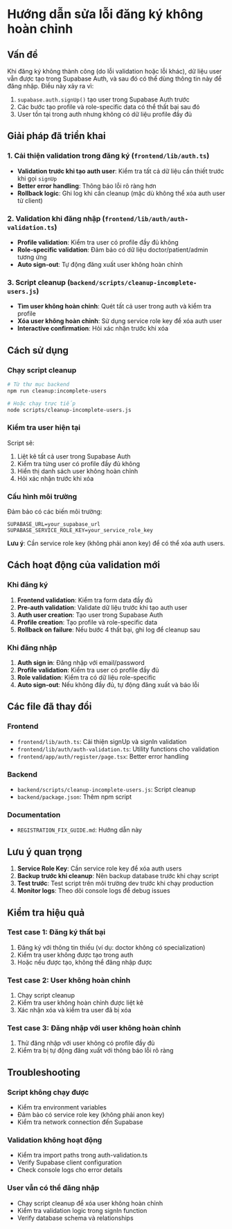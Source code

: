 # Hướng dẫn sửa lỗi đăng ký không hoàn chỉnh

## Vấn đề

Khi đăng ký không thành công (do lỗi validation hoặc lỗi khác), dữ liệu user vẫn được tạo trong Supabase Auth, và sau đó có thể dùng thông tin này để đăng nhập. Điều này xảy ra vì:

1. `supabase.auth.signUp()` tạo user trong Supabase Auth trước
2. Các bước tạo profile và role-specific data có thể thất bại sau đó
3. User tồn tại trong auth nhưng không có dữ liệu profile đầy đủ

## Giải pháp đã triển khai

### 1. Cải thiện validation trong đăng ký (`frontend/lib/auth.ts`)

- **Validation trước khi tạo auth user**: Kiểm tra tất cả dữ liệu cần thiết trước khi gọi `signUp`
- **Better error handling**: Thông báo lỗi rõ ràng hơn
- **Rollback logic**: Ghi log khi cần cleanup (mặc dù không thể xóa auth user từ client)

### 2. Validation khi đăng nhập (`frontend/lib/auth/auth-validation.ts`)

- **Profile validation**: Kiểm tra user có profile đầy đủ không
- **Role-specific validation**: Đảm bảo có dữ liệu doctor/patient/admin tương ứng
- **Auto sign-out**: Tự động đăng xuất user không hoàn chỉnh

### 3. Script cleanup (`backend/scripts/cleanup-incomplete-users.js`)

- **Tìm user không hoàn chỉnh**: Quét tất cả user trong auth và kiểm tra profile
- **Xóa user không hoàn chỉnh**: Sử dụng service role key để xóa auth user
- **Interactive confirmation**: Hỏi xác nhận trước khi xóa

## Cách sử dụng

### Chạy script cleanup

```bash
# Từ thư mục backend
npm run cleanup:incomplete-users

# Hoặc chạy trực tiếp
node scripts/cleanup-incomplete-users.js
```

### Kiểm tra user hiện tại

Script sẽ:
1. Liệt kê tất cả user trong Supabase Auth
2. Kiểm tra từng user có profile đầy đủ không
3. Hiển thị danh sách user không hoàn chỉnh
4. Hỏi xác nhận trước khi xóa

### Cấu hình môi trường

Đảm bảo có các biến môi trường:

```env
SUPABASE_URL=your_supabase_url
SUPABASE_SERVICE_ROLE_KEY=your_service_role_key
```

**Lưu ý**: Cần service role key (không phải anon key) để có thể xóa auth users.

## Cách hoạt động của validation mới

### Khi đăng ký

1. **Frontend validation**: Kiểm tra form data đầy đủ
2. **Pre-auth validation**: Validate dữ liệu trước khi tạo auth user
3. **Auth user creation**: Tạo user trong Supabase Auth
4. **Profile creation**: Tạo profile và role-specific data
5. **Rollback on failure**: Nếu bước 4 thất bại, ghi log để cleanup sau

### Khi đăng nhập

1. **Auth sign in**: Đăng nhập với email/password
2. **Profile validation**: Kiểm tra user có profile đầy đủ
3. **Role validation**: Kiểm tra có dữ liệu role-specific
4. **Auto sign-out**: Nếu không đầy đủ, tự động đăng xuất và báo lỗi

## Các file đã thay đổi

### Frontend
- `frontend/lib/auth.ts`: Cải thiện signUp và signIn validation
- `frontend/lib/auth/auth-validation.ts`: Utility functions cho validation
- `frontend/app/auth/register/page.tsx`: Better error handling

### Backend
- `backend/scripts/cleanup-incomplete-users.js`: Script cleanup
- `backend/package.json`: Thêm npm script

### Documentation
- `REGISTRATION_FIX_GUIDE.md`: Hướng dẫn này

## Lưu ý quan trọng

1. **Service Role Key**: Cần service role key để xóa auth users
2. **Backup trước khi cleanup**: Nên backup database trước khi chạy script
3. **Test trước**: Test script trên môi trường dev trước khi chạy production
4. **Monitor logs**: Theo dõi console logs để debug issues

## Kiểm tra hiệu quả

### Test case 1: Đăng ký thất bại
1. Đăng ký với thông tin thiếu (ví dụ: doctor không có specialization)
2. Kiểm tra user không được tạo trong auth
3. Hoặc nếu được tạo, không thể đăng nhập được

### Test case 2: User không hoàn chỉnh
1. Chạy script cleanup
2. Kiểm tra user không hoàn chỉnh được liệt kê
3. Xác nhận xóa và kiểm tra user đã bị xóa

### Test case 3: Đăng nhập với user không hoàn chỉnh
1. Thử đăng nhập với user không có profile đầy đủ
2. Kiểm tra bị tự động đăng xuất với thông báo lỗi rõ ràng

## Troubleshooting

### Script không chạy được
- Kiểm tra environment variables
- Đảm bảo có service role key (không phải anon key)
- Kiểm tra network connection đến Supabase

### Validation không hoạt động
- Kiểm tra import paths trong auth-validation.ts
- Verify Supabase client configuration
- Check console logs cho error details

### User vẫn có thể đăng nhập
- Chạy script cleanup để xóa user không hoàn chỉnh
- Kiểm tra validation logic trong signIn function
- Verify database schema và relationships
